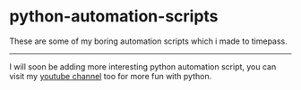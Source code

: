 # python-automation-scripts
These are some of my boring automation scripts which i made to timepass.
<hr>
I will soon be adding more interesting python automation script, you can visit my <a href="https://youtube.com/techievivek">youtube channel</a> too for more fun with python.
